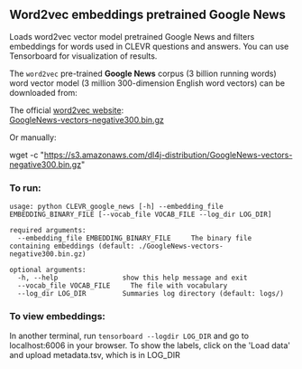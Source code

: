## Word2vec embeddings pretrained Google News 

Loads word2vec vector model pretrained Google News and filters embeddings for words used in CLEVR questions and answers. You can use Tensorboard for visualization of results.

The `word2vec` pre-trained **Google News** corpus (3 billion running words) word vector model (3 million 300-dimension English word vectors) can be downloaded from:

The official [word2vec website](https://code.google.com/archive/p/word2vec/):  
[GoogleNews-vectors-negative300.bin.gz](https://drive.google.com/file/d/0B7XkCwpI5KDYNlNUTTlSS21pQmM/edit?usp=sharing)

Or manually:

wget -c "https://s3.amazonaws.com/dl4j-distribution/GoogleNews-vectors-negative300.bin.gz"

### To run:

```
usage: python CLEVR_google_news [-h] --embedding_file EMBEDDING_BINARY_FILE [--vocab_file VOCAB_FILE --log_dir LOG_DIR]

required arguments:
  --embedding_file EMBEDDING_BINARY_FILE     The binary file containing embeddings (default: ./GoogleNews-vectors-negative300.bin.gz)

optional arguments:
  -h, --help                show this help message and exit
  --vocab_file VOCAB_FILE     The file with vocabulary
  --log_dir LOG_DIR         Summaries log directory (default: logs/)
```


### To view embeddings:
In another terminal, run `tensorboard --logdir LOG_DIR` and go to localhost:6006 in your browser. To show the labels, click on the 'Load data' and upload metadata.tsv, which is in LOG_DIR

